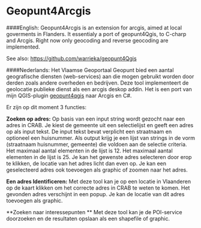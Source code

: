 Geopunt4Arcgis
==============

####English:
Geopunt4Arcgis is an extension for arcgis, aimed at local goverments in Flanders.
It essentialy a port of geopunt4Qgis, to C-charp and Arcgis.
Right now only geocoding and reverse geocoding are implemented.

See also:
https://github.com/warrieka/geopunt4Qgis 


####Nederlands:
Het Vlaamse Geoportaal Geopunt bied een aantal geografische diensten (web-services) aan die mogen gebruikt worden door derden zoals andere overheden en bedrijven. Deze tool implementeert de geolocatie publieke dienst als een arcgis deskop addin. Het is een port van mijn QGIS-plugin [geopunt4qgis](https://github.com/warrieka/geopunt4Qgis) naar Arcgis en C#.

Er zijn op dit moment 3 functies:

**Zoeken op  adres:** 
Op basis van een input string wordt gezocht naar een adres in CRAB. Je kiest de gemeente uit een selectielijst en geeft een adres op als input tekst. De input tekst bevat verplicht een straatnaam en optioneel een huisnummer. Als output krijg je een lijst van strings in de vorm (straatnaam huisnummer, gemeente) die voldoen aan de selectie criteria. Het maximaal aantal elementen in de lijst is 12. Het maximaal aantal elementen in de lijst is 25. Je kan het gewenste adres selecteren door erop te klikken, de locatie van het adres licht dan even op. Je kan een geselecteerd adres ook  toevoegen  als graphic of zoomen naar het adres. 

**Een adres Identificeren:** 
Met deze tool kan je op een locatie in Vlaanderen op de kaart klikken om het correcte adres in CRAB te weten te komen. Het gevonden adres verschijnt in een popup. Je kan de locatie van dit adres toevoegen als graphic.

**Zoeken naar interessepunten **
Met deze tool kan je de POI-service doorzoeken en de resultaten opslaan als een shapefile of graphic.